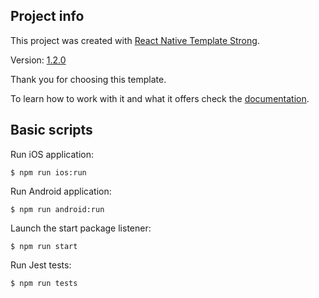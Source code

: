 ## Project info

This project was created with [React Native Template Strong](https://svbutko.github.io/react-native-template-strong/).

Version: [1.2.0](https://github.com/svbutko/react-native-template-strong/releases/tag/v1.2.0)

Thank you for choosing this template.

To learn how to work with it and what it offers check the [documentation](https://svbutko.github.io/react-native-template-strong/docs/getting-started).

## Basic scripts

Run iOS application:
```shell
$ npm run ios:run
```

Run Android application:
```shell
$ npm run android:run
```

Launch the start package listener:
```shell
$ npm run start
```

Run Jest tests:
```shell
$ npm run tests
```
